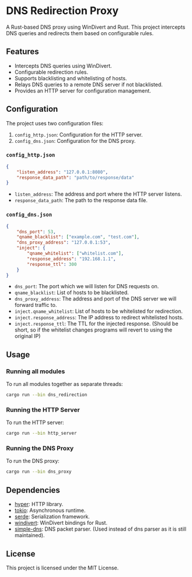 # DNS Redirection Proxy

A Rust-based DNS proxy using WinDivert and Rust. This project intercepts DNS queries and redirects them based on configurable rules.

## Features

- Intercepts DNS queries using WinDivert.
- Configurable redirection rules.
- Supports blacklisting and whitelisting of hosts.
- Relays DNS queries to a remote DNS server if not blacklisted.
- Provides an HTTP server for configuration management.

## Configuration

The project uses two configuration files:

1. `config_http.json`: Configuration for the HTTP server.
2. `config_dns.json`: Configuration for the DNS proxy.

### `config_http.json`

```json
{
    "listen_address": "127.0.0.1:8080",
    "response_data_path": "path/to/response/data"
}
```

- `listen_address`: The address and port where the HTTP server listens.
- `response_data_path`: The path to the response data file.

### `config_dns.json`

```json
{
    "dns_port": 53,
    "qname_blacklist": ["example.com", "test.com"],
    "dns_proxy_address": "127.0.0.1:53",
    "inject": {
        "qname_whitelist": ["whitelist.com"],
        "response_address": "192.168.1.1",
        "response_ttl": 300
    }
}
```

- `dns_port`: The port which we will listen for DNS requests on.
- `qname_blacklist`: List of hosts to be blacklisted.
- `dns_proxy_address`: The address and port of the DNS server we will forward traffic to.
- `inject.qname_whitelist`: List of hosts to be whitelisted for redirection.
- `inject.response_address`: The IP address to redirect whitelisted hosts.
- `inject.response_ttl`: The TTL for the injected response. (Should be short, so if the whitelist changes programs will revert to using the original IP)

## Usage

### Running all modules

To run all modules together as separate threads:

```sh
cargo run --bin dns_redirection
```

### Running the HTTP Server

To run the HTTP server:

```sh
cargo run --bin http_server
```

### Running the DNS Proxy

To run the DNS proxy:

```sh
cargo run --bin dns_proxy
```

## Dependencies

- [hyper](https://crates.io/crates/hyper): HTTP library.
- [tokio](https://crates.io/crates/tokio): Asynchronous runtime.
- [serde](https://crates.io/crates/serde): Serialization framework.
- [windivert](https://crates.io/crates/windivert): WinDivert bindings for Rust.
- [simple-dns](https://crates.io/crates/simple-dns): DNS packet parser. (Used instead of dns parser as it is still maintained).

## License

This project is licensed under the MIT License.

